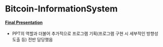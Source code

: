 # Bitcoin-InformationSystem
#### [Final Presentation](https://github.com/sr0020/Bitcoin-InformationSystem/blob/main/Result%20File/%EB%9D%BC%EC%A6%88%EB%B2%A0%EB%A6%AC%ED%8C%8C%EC%9D%B4%ED%99%9C%EC%9A%A9_%EB%B9%84%ED%8A%B8%EC%BD%94%EC%9D%B8_%EC%8B%9C%EC%84%B8%EC%95%8C%EB%A6%AC%EB%AF%B8(%EB%B0%9C%ED%91%9C%EC%9E%90%EB%A3%8C).pdf)
- PPT의 역할과 더불어 추가적으로 프로그램 기획(프로그램 구현 시 세부적인 방향성 도출 등) 전반 담당했음
